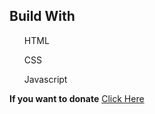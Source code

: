 <h2>Build With</h2>
<ul>HTML</ul>
<ul>CSS</ul>
<ul>Javascript</ul>
 <b>If you want to donate</b> <a href="">Click Here</a>
